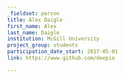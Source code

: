 ```yaml
---
_fieldset: person
title: Alex Daigle
first_name: Alex
last_name: Daigle
institution: McGill University
project_group: students
participation_date_start: 2017-05-01
link: https://www.github.com/deepio

---
```

